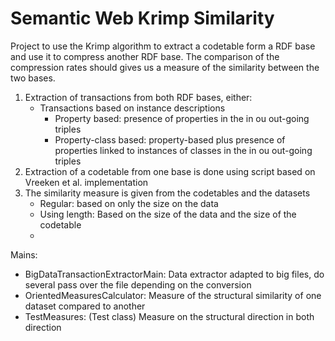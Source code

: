 # Semantic Web Krimp Similarity

Project to use the Krimp algorithm to extract a codetable form a RDF base and use it to compress another RDF base. The comparison of the compression rates should gives us a measure of the similarity between the two bases.

1) Extraction of transactions from both RDF bases, either:
	- Transactions based on instance descriptions
		- Property based: presence of properties in the in ou out-going triples
		- Property-class based: property-based plus presence of properties linked to instances of classes in the in ou out-going triples
2) Extraction of a codetable from one base is done using script based on Vreeken et al. implementation
3) The similarity measure is given from the codetables and the datasets
	- Regular: based on only the size on the data
	- Using length: Based on the size of the data and the size of the codetable
	- 

Mains:
- BigDataTransactionExtractorMain: Data extractor adapted to big files, do several pass over the file depending on the conversion
- OrientedMeasuresCalculator: Measure of the structural similarity of one dataset compared to another
- TestMeasures: (Test class) Measure on the structural direction in both direction
